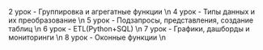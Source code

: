 2 урок - Группировка и агрегатные функции \n
4 урок - Типы данных и их преобразование \n
5 урок - Подзапросы, представления, создание таблиц \n
6 урок - ETL(Python+SQL) \n
7 урок - Графики, дашборды и мониторинги \n
8 урок - Оконные функции \n
